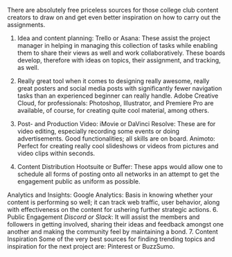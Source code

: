 There are absolutely free priceless sources for those college club content creators to draw on and get even better inspiration on how to carry out the assignments.

1. Idea and content planning:
Trello or Asana: These assist the project manager in helping in managing this collection of tasks while enabling them to share their views as well and work collaboratively. These boards develop, therefore with ideas on topics, their assignment, and tracking, as well.

2. Really great tool when it comes to designing really awesome, really great posters and social media posts with significantly fewer navigation tasks than an experienced beginner can really handle.
Adobe Creative Cloud, for professionals: Photoshop, Illustrator, and Premiere Pro are available, of course, for creating quite cool material, among others.

3. Post- and Production Video:
 iMovie or DaVinci Resolve: These are for video editing, especially recording some events or doing advertisements. Good functionalities; all skills are on board. Animoto: Perfect for creating really cool slideshows or videos from pictures and video clips within seconds.

4. Content Distribution
Hootsuite or Buffer: These apps would allow one to schedule all forms of posting onto all networks in an attempt to get the engagement public as uniform as possible.

Analytics and Insights: 
Google Analytics: Basis in knowing whether your content is performing so well; it can track web traffic, user behavior, along with effectiveness on the content for ushering further strategic actions. 6. Public Engagement
*Discord or Slack*: It will assist the members and followers in getting involved, sharing their ideas and feedback amongst one another and making the community feel by maintaining a bond. 7. Content Inspiration
Some of the very best sources for finding trending topics and inspiration for the next project are:
Pinterest or BuzzSumo.